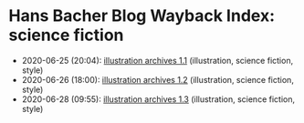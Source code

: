# Hans Bacher Blog Wayback Index: science fiction

* 2020-06-25 (20:04): [illustration archives 1.1](https://web.archive.org/web/https://one1more2time3.wordpress.com/2020/06/25/illustration-archives-1-1/) (illustration, science fiction, style)
* 2020-06-26 (18:00): [illustration archives 1.2](https://web.archive.org/web/https://one1more2time3.wordpress.com/2020/06/26/illustration-archives-1-2/) (illustration, science fiction, style)
* 2020-06-28 (09:55): [illustration archives 1.3](https://web.archive.org/web/https://one1more2time3.wordpress.com/2020/06/28/illustration-archives-1-3/) (illustration, science fiction, style)